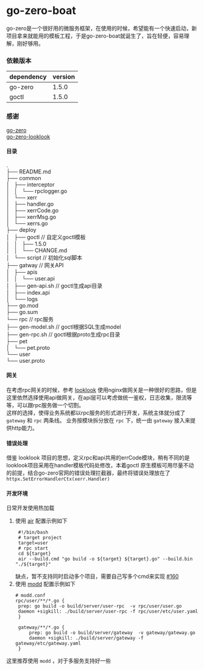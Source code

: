 # go-zero-boat

go-zero是一个很好用的微服务框架，在使用的时候，希望能有一个快速启动，新项目拿来就能用的模板工程，于是go-zero-boat就诞生了，旨在轻便，容易理解，刚好够用。

### 依赖版本

|dependency|version|
|---|---|
|go-zero|1.5.0|
|goctl|1.5.0|

### 感谢
[go-zero](https://github.com/zeromicro/go-zero)     
[go-zero-looklook](https://github.com/Mikaelemmmm/go-zero-looklook)

#### 目录
.  
├── README.md  
├── common  
│   ├── interceptor  
│   │   └── rpclogger.go  
│   └── xerr  
│       ├── handler.go  
│       ├── xerrCode.go  
│       ├── xerrMsg.go  
│       └── xerrs.go  
├── deploy  
│   ├── goctl      // 自定义goctl模板  
│   │   ├── 1.5.0  
│   │   └── CHANGE.md  
│   └── script     // 初始化sql脚本  
├── gatway   // 网关API  
│   ├── apis  
│   │   └── user.api  
│   ├── gen-api.sh    // goctl生成api目录  
│   ├── index.api  
│   └── logs  
├── go.mod  
├── go.sum  
└── rpc  // rpc服务  
    ├── gen-model.sh   // goctl根据SQL生成model  
    ├── gen-rpc.sh     // goctl根据proto生成rpc目录  
    ├── pet  
    │   └── pet.proto  
    └── user  
         └── user.proto  

#### 网关
在考虑rpc网关的时候，参考 [looklook](https://github.com/Mikaelemmmm/go-zero-looklook/blob/main/doc/chinese/02-nginx%E7%BD%91%E5%85%B3.md) 使用nginx做网关是一种很好的思路，但是这里依然选择使用api做网关，在api层可以考虑做统一鉴权，日志收集，限流等等，可以跟rpc服务做一个切割。  
这样的选择，使得业务系统都以rpc服务的形式进行开发，系统主体就分成了 `gateway` 和 `rpc` 两条线。
业务按模块拆分放在 `rpc` 下，统一由 `gateway` 接入来提供http能力。


#### 错误处理
借鉴 looklook 项目的思想，定义rpc和api共用的errCode模块，稍有不同的是looklook项目采用在handler模板代码处修改，本着goctl 原生模板可用尽量不动的前提，结合go-zero官网的错误处理拦截器，最终将错误处理放在了 `httpx.SetErrorHandlerCtx(xerr.Handler)`

#### 开发环境
日常开发使用热加载
1. 使用 [air](https://github.com/cosmtrek/air) 配置示例如下
   ```
    #!/bin/bash
    # target project
    target=user
    # rpc start
    cd ${target}
    air --build.cmd "go build -o ${target} ${target}.go" --build.bin "./${target}" 
   ```
   缺点，暂不支持同时启动多个项目，需要自己写多个cmd来实现 [#160](https://github.com/cosmtrek/air/issues/160)
2. 使用 [modd](https://github.com/cortesi/modd) 配置示例如下
   ```
   # modd.conf
   rpc/user/**/*.go {
    prep: go build -o build/server/user-rpc  -v rpc/user/user.go
    daemon +sigkill: ./build/server/user-rpc -f rpc/user/etc/user.yaml
    }

    gateway/**/*.go {
        prep: go build -o build/server/gateway  -v gateway/gateway.go
        daemon +sigkill: ./build/server/gateway -f gateway/etc/gateway.yaml
    }
   ```
这里推荐使用 `modd` ，对于多服务支持好一些
